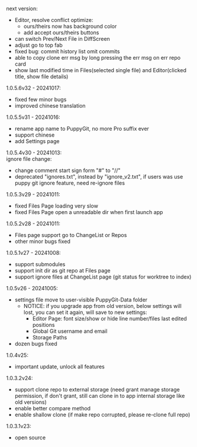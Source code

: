next version:
- Editor, resolve conflict optimize: 
  - ours/theirs now has background color
  - add accept ours/theirs buttons
- can switch Prev/Next File in DiffScreen
- adjust go to top fab
- fixed bug: commit history list omit commits
- able to copy clone err msg by long pressing the err msg on err repo card
- show last modified time in Files(selected single file) and Editor(clicked title, show file details)


1.0.5.6v32 - 20241017:
- fixed few minor bugs
- improved chinese translation


1.0.5.5v31 - 20241016:
- rename app name to PuppyGit, no more Pro suffix ever
- support chinese
- add Settings page


1.0.5.4v30 - 20241013:<br>
ignore file change:
- change comment start sign form "#" to "//"
- deprecated "ignores.txt", instead by "ignore_v2.txt", if users was use puppy git ignore feature, need re-ignore files


1.0.5.3v29 - 20241011:
- fixed Files Page loading very slow
- fixed Files Page open a unreadable dir when first launch app


1.0.5.2v28 - 20241011:
- Files page support go to ChangeList or Repos
- other minor bugs fixed


1.0.5.1v27 - 20241008:
- support submodules
- support init dir as git repo at Files page
- support ignore files at ChangeList page (git status for worktree to index)


1.0.5v26 - 20241005:
- settings file move to user-visible PuppyGit-Data folder
    * NOTICE: if you upgrade app from old version, below settings will lost, you can set it again, will save to new settings:
        * Editor Page: font size/show or hide line number/files last edited positions
        * Global Git username and email
        * Storage Paths
- dozen bugs fixed


1.0.4v25:
- important update, unlock all features


1.0.3.2v24:
- support clone repo to external storage (need grant manage storage permission, if don't grant, still can clone in to app internal storage like old versions)
- enable better compare method
- enable shallow clone (if make repo corrupted, please re-clone full repo)


1.0.3.1v23:
- open source

